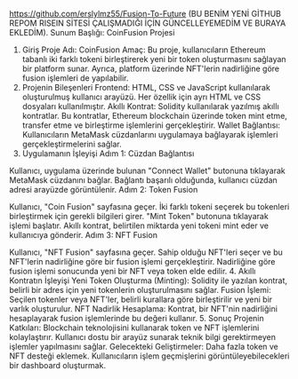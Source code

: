 https://github.com/erslylmz55/Fusion-To-Future (BU BENİM YENİ GİTHUB REPOM RISEIN SİTESİ ÇALIŞMADIĞI İÇİN GÜNCELLEYEMEDİM VE BURAYA EKLEDİM).
Sunum Başlığı: CoinFusion Projesi
1. Giriş
Proje Adı: CoinFusion
Amaç: Bu proje, kullanıcıların Ethereum tabanlı iki farklı tokeni birleştirerek yeni bir token oluşturmasını sağlayan bir platform sunar. Ayrıca, platform üzerinde NFT'lerin nadirliğine göre fusion işlemleri de yapılabilir.
2. Projenin Bileşenleri
Frontend: HTML, CSS ve JavaScript kullanılarak oluşturulmuş kullanıcı arayüzü. Her özellik için ayrı HTML ve CSS dosyaları kullanılmıştır.
Akıllı Kontrat: Solidity kullanılarak yazılmış akıllı kontratlar. Bu kontratlar, Ethereum blockchain üzerinde token mint etme, transfer etme ve birleştirme işlemlerini gerçekleştirir.
Wallet Bağlantısı: Kullanıcıların MetaMask cüzdanlarını uygulamaya bağlayarak işlemleri gerçekleştirmelerini sağlar.
3. Uygulamanın İşleyişi
Adım 1: Cüzdan Bağlantısı

Kullanıcı, uygulama üzerinde bulunan "Connect Wallet" butonuna tıklayarak MetaMask cüzdanını bağlar.
Bağlantı başarılı olduğunda, kullanıcı cüzdan adresi arayüzde görüntülenir.
Adım 2: Token Fusion

Kullanıcı, "Coin Fusion" sayfasına geçer.
İki farklı tokeni seçerek bu tokenleri birleştirmek için gerekli bilgileri girer.
"Mint Token" butonuna tıklayarak işlemi başlatır.
Akıllı kontrat, belirtilen miktarda yeni tokeni mint eder ve kullanıcıya gönderir.
Adım 3: NFT Fusion

Kullanıcı, "NFT Fusion" sayfasına geçer.
Sahip olduğu NFT'leri seçer ve bu NFT'lerin nadirliğine göre bir fusion işlemi gerçekleştirir.
Nadirliğine göre fusion işlemi sonucunda yeni bir NFT veya token elde edilir.
4. Akıllı Kontratın İşleyişi
Yeni Token Oluşturma (Minting): Solidity ile yazılan kontrat, belirli bir adres için yeni tokenlerin oluşturulmasını sağlar.
Fusion İşlemi: Seçilen tokenler veya NFT'ler, belirli kurallara göre birleştirilir ve yeni bir varlık oluşturulur.
NFT Nadirlik Hesaplama: Kontrat, bir NFT'nin nadirliğini hesaplayarak fusion işlemlerinde bu değeri kullanır.
5. Sonuç
Projenin Katkıları:
Blockchain teknolojisini kullanarak token ve NFT işlemlerini kolaylaştırır.
Kullanıcı dostu bir arayüz sunarak teknik bilgi gerektirmeyen işlemler yapılmasını sağlar.
Gelecekteki Geliştirmeler:
Daha fazla token ve NFT desteği eklemek.
Kullanıcıların işlem geçmişlerini görüntüleyebilecekleri bir dashboard oluşturmak.
  
